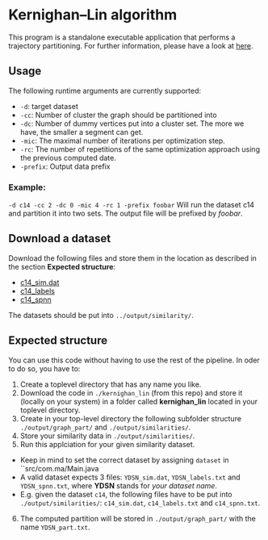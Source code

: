 # Kernighan–Lin algorithm

This program is a standalone executable application that performs a trajectory partitioning. 
For further information, please have a look at [here](https://en.wikipedia.org/wiki/Kernighan%E2%80%93Lin_algorithm). 

## Usage

The following runtime arguments are currently supported:
+ `-d`: target dataset
+ `-cc`: Number of cluster the graph should be partitioned into
+ `-dc`: Number of dummy vertices put into a cluster set. The more we have, the smaller a segment can get.
+ `-mic`: The maximal number of iterations per optimization step.
+ `-rc`: The number of repetitions of the same optimization approach using the previous computed date.
+ `-prefix`: Output data prefix

### Example: 

`-d c14 -cc 2 -dc 0 -mic 4 -rc 1 -prefix foobar`
Will run the dataset c14 and partition it into two sets. The output file will be prefixed by _foobar_.


## Download a dataset

Download the following files and store them in the location as described in the section **Expected structure**:

+ [c14_sim.dat](https://www.dropbox.com/s/ah7h5ff9307geud/c14_sim.dat?dl=0)
+ [c14_labels](https://www.dropbox.com/s/11mfizvxw39mf7o/c14_labels.txt?dl=0)
+ [c14_spnn](https://www.dropbox.com/s/hvf1rfqb49lc96m/c14_spnn.txt?dl=0)
 
The datasets should be put into `../output/similarity/`.


## Expected structure

You can use this code without having to use the rest of the pipeline. 
In oder to do so, you have to:

1. Create a toplevel directory that has any name you like.
2. Download the code in `./kernighan_lin` (from this repo) and store it (locally on your system) in a folder called **kernighan_lin** located in your toplevel directory.
3. Create in your top-level directory the following subfolder structure `./output/graph_part/` and `./output/similarities/`.
4. Store your similarity data in `./output/similarities/`.
5. Run this applciation for your given similarity dataset. 
 + Keep in mind to set the correct dataset by assigning `dataset` in ``src/com.ma/Main.java
 + A valid dataset expects 3 files: `YDSN_sim.dat`, `YDSN_labels.txt` and `YDSN_spnn.txt`, where **YDSN** stands for _your dataset name_.
 + E.g. given the dataset `c14`, the following files have to be put into `./output/similarities/`: `c14_sim.dat`, `c14_labels.txt` and `c14_spnn.txt`.
6. The computed partition will be stored in `./output/graph_part/` with the name `YDSN_part.txt`.
